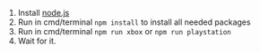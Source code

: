 1. Install [node.js](https://nodejs.org/en/download/)
2. Run in cmd/terminal `npm install` to install all needed packages
3. Run in cmd/terminal `npm run xbox` or `npm run playstation`
4. Wait for it.